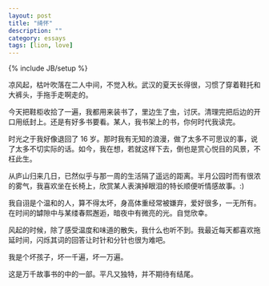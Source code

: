 ```yaml
---
layout: post
title: "绮怀"
description: ""
category: essays
tags: [lion, love]
---
```

{% include JB/setup %}

凉风起，枯叶吹落在二人中间，不觉入秋。武汉的夏天长得很，习惯了穿着鞋托和大裤头，手拖手走啊走的。

今天把鞋柜收拾了一遍，我都用来装书了，里边生了虫，讨厌。清理完把后边的开口用纸封上。还是有好多书要看。某人，我书架上的书，你何时代我读完。

时光之于我好像退回了 16 岁。那时我有无知的浪漫，做了太多不可思议的事，说了太多不切实际的话。如今，我在想，若就这样下去，倒也是赏心悦目的风景，不枉此生。

从庐山归来几日，已然似乎与那一周的生活隔了遥远的距离。半月公园时而有很浓的雾气，我喜欢坐在长椅上，欣赏某人表演掉眼泪的特长顺便听情感故事。:)

我自诩是个温和的人，算不得太坏，身高体重经常被嫌弃，爱好很多，一无所有。在时间的罅隙中与某缕春熙邂逅，暗夜中有微亮的光。自觉欣幸。

风起的时候，除了感受温度和味道的散失，我什么也听不到。我最近每天都喜欢拖延时间，闪烁其词的回答让时针和分针也很为难吧。

我是个坏孩子，坏一千遍，坏一万遍。

这是万千故事书的中的一部。平凡又独特，并不期待有结尾。
